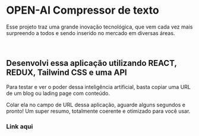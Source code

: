 <h1>OPEN-AI Compressor de texto</h1>
<p>Esse projeto traz uma grande inovação tecnológica, que vem cada vez mais surpreendo a todos e sendo inserido no mercado em diversas áreas.</p>
<br />

<h2>Desenvolvi essa aplicação utilizando REACT, REDUX, Tailwind CSS e uma API</h2>
<p>Para testar e ver o poder dessa inteligência artificial, basta copiar uma URL de um blog ou lading page com conteúdo.</p>
<p>Colar ela no campo de URL dessa aplicação, aguarde alguns segundos e pronto! Um super resumo, totalmente coerente e otimizado para você usar. </p>

<h3>Link aqui</h3>

